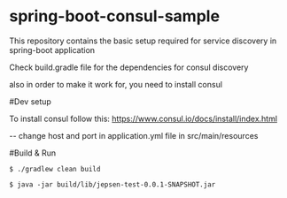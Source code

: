 # spring-boot-consul-sample

This repository contains the basic setup required for service discovery in spring-boot application

Check build.gradle file for the dependencies for consul discovery

also in order to make it work for, you need to install consul

#Dev setup

To install consul follow this: https://www.consul.io/docs/install/index.html


-- change host and port in application.yml file in src/main/resources

#Build & Run

```$ ./gradlew clean build```

```$ java -jar build/lib/jepsen-test-0.0.1-SNAPSHOT.jar```
